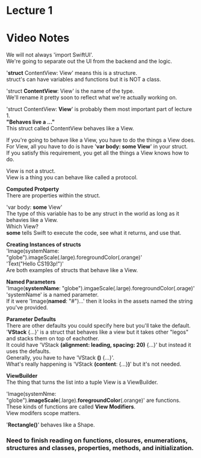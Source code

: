 # Lecture 1

# Video Notes

We will not always 'import SwiftUI'.<br>
We're going to separate out the UI from the backend and the logic.

'**struct** ContentView: View' means this is a structure.<br>
struct's can have variables and functions but it is NOT a class.

'struct **ContentView**: View' is the name of the type.<br>
We'll rename it pretty soon to reflect what we're actually working on.

'struct ContentView: **View**' is probably them most important part of lecture 1.<br>
**"Behaves live a ..."**<br>
This struct called ContentView behaves like a View.

If you're going to behave like a View, you have to do the things a View does.<br>
For View, all you have to do is have '**var body: some View**' in your struct.<br>
If you satisfy this requirement, you get all the things a View knows how to do.

View is not a struct.<br>
View is a thing you can behave like called a protocol.

**Computed Protperty**<br>
There are properties within the struct.

'var body: **some** View'<br>
The type of this variable has to be any struct in the world as long as it behavies like a View.<br>
Which View?<br>
**some** tells Swift to execute the code, see what it returns, and use that.

**Creating Instances of structs**<br>
'Image(systemName: "globe").imageScale(.large).foregroundColor(.orange)'<br>
'Text("Hello CS193p!")'<br>
Are both examples of structs that behave like a View.<br>

**Named Parameters**<br>
'Image(**systemName**: "globe").imgaeScale(.large).foregroundColor(.orage)'<br>
'systemName' is a named parameter.<br>
If it were 'Image(**named**: "#")...' then it looks in the assets named the string you've provided.

**Parameter Defaults**<br>
There are other defaults you could specify here but you'll take the default.<br>
'**VStack** {...}' is a struct that behaves like a view but it takes other "legos" and stacks them on top of eachother.<br>
It could have 'VStack **(alignment: leading, spacing: 20)** {...}' but instead it uses the defaults.<br>
Generally, you have to have 'VStack **()** {...}'.<br>
What's really happening is 'VStack **(content**: {...}**)**' but it's not needed.

**ViewBuilder**<br>
The thing that turns the list into a tuple View is a ViewBuilder.

'Image(systemNme: "globe").**imageScale**(.large).**foregroundColor**(.orange)' are functions.<br>
These kinds of functions are called **View Modifiers**.<br>
View modifers scope matters.

'**Rectangle()**' behaves like a Shape.

### Need to finish reading on functions, closures, enumerations, structures and classes, properties, methods, and initialization. 